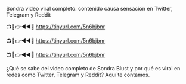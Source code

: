 Sondra video viral completo: contenido causa sensación en Twitter, Telegram y Reddit

📺📱👉◄◄🔴  https://tinyurl.com/5n6bjbnr

📺📱👉◄◄🔴  https://tinyurl.com/5n6bjbnr

📺📱👉◄◄🔴  https://tinyurl.com/5n6bjbnr


¿Qué se sabe del video completo de Sondra Blust y por qué es viral en redes como Twitter, Telegram y Reddit? Aquí te contamos.
